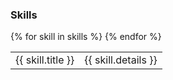<!-- Skills -->
### <i class="fa fa-chevron-right"></i> Skills
<table class="table table-hover">
{% for skill in skills %}
  <tr>
    <td class="col-md-3">{{ skill.title }}</td>
    <td>
      {{ skill.details }}
    </td>
  </tr>
{% endfor %}
</table>
